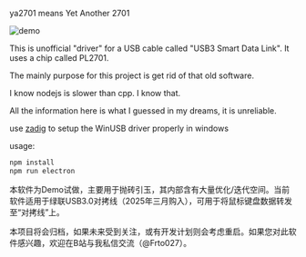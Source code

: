 ya2701 means Yet Another 2701

![demo](https://img.shields.io/badge/status-demo-yellow)

This is unofficial "driver" for a USB cable called "USB3 Smart Data Link". It uses a chip called PL2701.

The mainly purpose for this project is get rid of that old software.

I know nodejs is slower than cpp. I know that.

All the information here is what I guessed in my dreams, it is unreliable.

use [zadig](https://zadig.akeo.ie/) to setup the WinUSB driver properly in windows

usage:
```sh
npm install
npm run electron
```

本软件为Demo试做，主要用于抛砖引玉，其内部含有大量优化/迭代空间。当前软件适用于绿联USB3.0对拷线（2025年三月购入），可用于将鼠标键盘数据转发至“对拷线”上。

本项目将会归档，如果未来受到关注，或有开发计划则会考虑重启。如果您对此软件感兴趣，欢迎在B站与我私信交流（@Frto027）。
